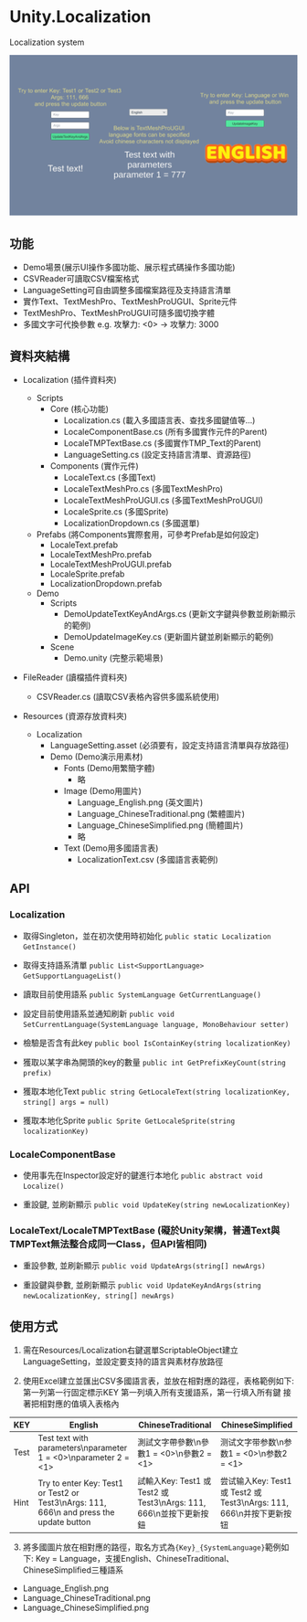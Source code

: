 # Unity.Localization
Localization system

![image](https://github.com/orenccl/Unity.Localization/blob/main/Preview/Preview.gif)

## 功能
* Demo場景(展示UI操作多國功能、展示程式碼操作多國功能)
* CSVReader可讀取CSV檔案格式
* LanguageSetting可自由調整多國檔案路徑及支持語言清單
* 實作Text、TextMeshPro、TextMeshProUGUI、Sprite元件
* TextMeshPro、TextMeshProUGUI可隨多國切換字體
* 多國文字可代換參數 e.g. 攻擊力: <0> -> 攻擊力: 3000

## 資料夾結構
- Localization (插件資料夾)
    - Scripts
        - Core (核心功能)
            - Localization.cs (載入多國語言表、查找多國鍵值等...)
            - LocaleComponentBase.cs (所有多國實作元件的Parent)
            - LocaleTMPTextBase.cs (多國實作TMP_Text的Parent)
            - LanguageSetting.cs (設定支持語言清單、資源路徑)
        - Components (實作元件)
            - LocaleText.cs (多國Text)
            - LocaleTextMeshPro.cs (多國TextMeshPro)
            - LocaleTextMeshProUGUI.cs (多國TextMeshProUGUI)
            - LocaleSprite.cs (多國Sprite)
            - LocalizationDropdown.cs (多國選單)
    - Prefabs (將Components實際套用，可參考Prefab是如何設定)
        - LocaleText.prefab
        - LocaleTextMeshPro.prefab
        - LocaleTextMeshProUGUI.prefab
        - LocaleSprite.prefab
        - LocalizationDropdown.prefab
    - Demo
        - Scripts
            - DemoUpdateTextKeyAndArgs.cs (更新文字鍵與參數並刷新顯示的範例)
            - DemoUpdateImageKey.cs (更新圖片鍵並刷新顯示的範例)
        - Scene
            - Demo.unity (完整示範場景)
            
- FileReader (讀檔插件資料夾)
    - CSVReader.cs (讀取CSV表格內容供多國系統使用)

- Resources (資源存放資料夾)
    - Localization
        - LanguageSetting.asset (必須要有，設定支持語言清單與存放路徑)
        - Demo (Demo演示用素材)
            - Fonts (Demo用繁簡字體)
                - 略
            - Image (Demo用圖片)
                - Language_English.png (英文圖片)
                - Language_ChineseTraditional.png (繁體圖片)
                - Language_ChineseSimplified.png (簡體圖片)
                - 略
            - Text (Demo用多國語言表)
                - LocalizationText.csv (多國語言表範例)

## API
### Localization
* 取得Singleton，並在初次使用時初始化
`public static Localization GetInstance()`

* 取得支持語系清單
`public List<SupportLanguage> GetSupportLanguageList()`

* 讀取目前使用語系
`public SystemLanguage GetCurrentLanguage()`

* 設定目前使用語系並通知刷新
`public void SetCurrentLanguage(SystemLanguage language, MonoBehaviour setter)`

* 檢驗是否含有此key
`public bool IsContainKey(string localizationKey)`
        
* 獲取以某字串為開頭的key的數量
`public int GetPrefixKeyCount(string prefix)`
        
* 獲取本地化Text
`public string GetLocaleText(string localizationKey, string[] args = null)`
        
* 獲取本地化Sprite
`public Sprite GetLocaleSprite(string localizationKey)`

### LocaleComponentBase
* 使用事先在Inspector設定好的鍵進行本地化
`public abstract void Localize()`

* 重設鍵, 並刷新顯示
`public void UpdateKey(string newLocalizationKey)`

### LocaleText/LocaleTMPTextBase (礙於Unity架構，普通Text與TMPText無法整合成同一Class，但API皆相同)
* 重設參數, 並刷新顯示
`public void UpdateArgs(string[] newArgs)`
        
* 重設鍵與參數, 並刷新顯示
`public void UpdateKeyAndArgs(string newLocalizationKey, string[] newArgs)`

## 使用方式
1. 需在Resources/Localization右鍵選單ScriptableObject建立LanguageSetting，並設定要支持的語言與素材存放路徑


2. 使用Excel建立並匯出CSV多國語言表，並放在相對應的路徑，表格範例如下:
第一列第一行固定標示KEY
第一列填入所有支援語系，第一行填入所有鍵
接著把相對應的值填入表格內

| KEY | English | ChineseTraditional | ChineseSimplified |
| -------- | -------- | -------- | -------- |
| Test | Test text with parameters\nparameter 1 = <0>\nparameter 2 = <1> | 測試文字帶參數\n參數1 = <0>\n參數2 = <1> | 测试文字带参数\n参数1 = <0>\n参数2 = <1> |
| Hint | Try to enter Key: Test1 or Test2 or Test3\nArgs: 111, 666\n and press the update button | 試輸入Key: Test1 或 Test2 或 Test3\nArgs: 111, 666\n並按下更新按鈕 | 尝试输入Key: Test1 或 Test2 或 Test3\nArgs: 111, 666\n并按下更新按钮 |

3. 將多國圖片放在相對應的路徑，取名方式為`{Key}_{SystemLanguage}`範例如下:
Key = Language，支援English、ChineseTraditional、ChineseSimplified三種語系
* Language_English.png
* Language_ChineseTraditional.png
* Language_ChineseSimplified.png
